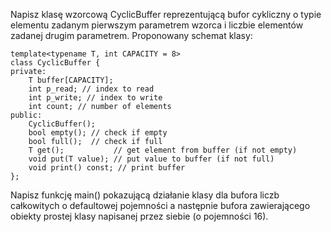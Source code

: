 Napisz klasę wzorcową CyclicBuffer reprezentującą bufor cykliczny o typie elementu zadanym pierwszym parametrem wzorca i liczbie elementów zadanej drugim parametrem. Proponowany schemat klasy:

```
template<typename T, int CAPACITY = 8>
class CyclicBuffer {
private:
	T buffer[CAPACITY];
	int p_read; // index to read
	int p_write; // index to write
	int count; // number of elements
public:
	CyclicBuffer();
	bool empty(); // check if empty
	bool full();  // check if full
	T get();           // get element from buffer (if not empty)
	void put(T value); // put value to buffer (if not full)
	void print() const; // print buffer
};
```

Napisz funkcję main() pokazującą działanie klasy dla bufora liczb całkowitych o defaultowej pojemności a następnie bufora zawierającego obiekty prostej klasy napisanej przez siebie (o pojemności 16).
